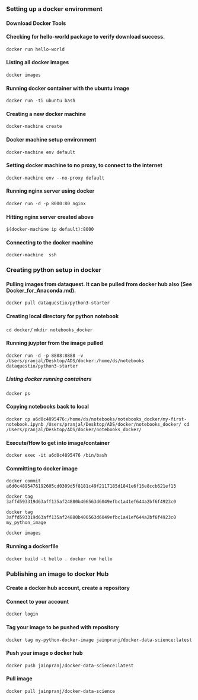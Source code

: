 ### Setting up a docker environment

#### Download Docker Tools

#### Checking for hello-world package to verify download success. 
`docker run hello-world`
#### Listing all docker images 
`docker images`
#### Running docker container with the ubuntu image
`docker run -ti ubuntu bash`
#### Creating a new docker machine
`docker-machine create`
#### Docker machine setup environment
`docker-machine env default`
#### Setting docker machine to no proxy, to connect to the internet
`docker-machine env --no-proxy default`
#### Running nginx server using docker
`docker run -d -p 8000:80 nginx`
#### Hitting nginx server created above
`$(docker-machine ip default):8000`
#### Connecting to the docker machine
`docker-machine  ssh`

### Creating python setup in docker

#### Pulling images from dataquest. It can be pulled from docker hub also (See Docker_for_Anaconda.md).
`docker pull dataquestio/python3-starter`

#### Creating local directory for python notebook
`cd docker/`
`mkdir notebooks_docker`

#### Running juypter from the image pulled
`docker run -d -p 8888:8888 -v /Users/pranjal/Desktop/ADS/docker:/home/ds/notebooks dataquestio/python3-starter`

##### Listing docker running containers
`docker ps`

#### Copying notebooks back to local
`docker cp a6d0c4895476:/home/ds/notebooks/notebooks_docker/my-first-notebook.ipynb /Users/pranjal/Desktop/ADS/docker/notebooks_docker/
cd /Users/pranjal/Desktop/ADS/docker/notebooks_docker/`

#### Execute/How to get into image/container
`docker exec -it a6d0c4895476 /bin/bash`

#### Committing to docker image
`docker commit a6d0c4895476192605cd0309d5f8181c49f2117185d1841e6f16e8ccb621ef13`

`docker tag 3affd593319d63aff135af24880b406563d6049efbc1a41ef644a2bf6f4923c0`

`docker tag 3affd593319d63aff135af24880b406563d6049efbc1a41ef644a2bf6f4923c0 my_python_image`

`docker images`
  
#### Running a dockerfile
 `docker build -t hello .
 docker run hello`
 
### Publishing an image to docker Hub

#### Create a docker hub account, create a repository

#### Connect to your account
`docker login`

#### Tag your image to be pushed with repository
`docker tag my-python-docker-image jainpranj/docker-data-science:latest`

#### Push your image o docker hub
`docker push jainpranj/docker-data-science:latest`

#### Pull image
`docker pull jainpranj/docker-data-science`
 
 
  
